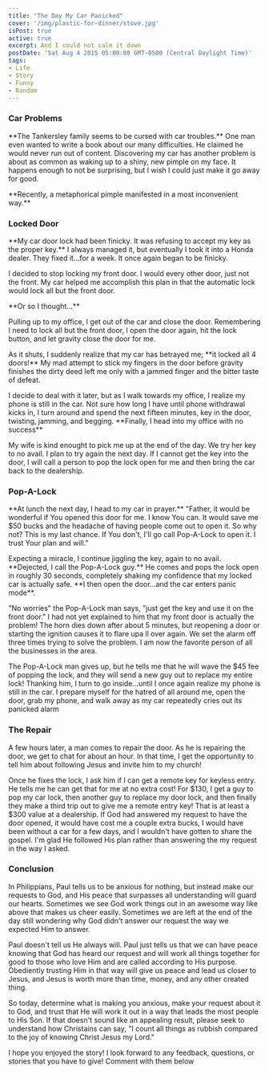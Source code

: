 ```yaml
---
title: "The Day My Car Panicked"
cover: '/img/plastic-for-dinner/stove.jpg'
isPost: true
active: true
excerpt: And I could not calm it down
postDate: 'Sat Aug 4 2015 05:00:00 GMT-0500 (Central Daylight Time)'
tags:
- Life
- Story
- Funny
- Random
---
```


<h3>Car Problems</h3>
<p>**The Tankersley family seems to be cursed with car troubles.**  One man even wanted to write a book 
about our many difficulties.  He claimed he would never run out of content. Discovering my car has another 
problem is about as common as waking up to a shiny, new pimple on my face.  It happens enough to not be
surprising, but I wish I could just make it go away for good.</p>

<p>**Recently, a metaphorical pimple manifested in a most inconvenient way.**</p>

<h3>Locked Door</h3>
<p>**My car door lock had been finicky.  It was refusing to accept my key as the proper key.**  I always managed it, but
eventually I took it into a Honda dealer.  They fixed it...for a week.  It once again began to be finicky.</p>

<p>I decided to stop locking my front door.  I would every other door, just not the front.  My car helped me accomplish this plan
in that the automatic lock would lock all but the front door.</p>

<p>**Or so I thought...**</p>

<p>Pulling up to my office, I get out of the car and close the door.  Remembering I need to lock all but the
front door, I open the door again, hit the lock button, and let gravity close the door for me.</p>

<p>As it shuts, I suddenly realize that my car has betrayed me; **it locked all 4 doors!**  My mad attempt
to stick my fingers in the door before gravity finishes the dirty deed left me only with a jammed finger
and the bitter taste of defeat.<p>
<p>I decide to deal with it later, but as I walk towards my office, I realize my phone is still in the car.
Not sure how long I have until phone withdrawal kicks in, I turn around and spend the next fifteen minutes,
key in the door, twisting, jamming, and begging.  **Finally, I head into my office with no success**</p>

<p>My wife is kind enought to pick me up at the end of the day.  We try her key to no avail.  I plan to try
again the next day.  If I cannot get the key into the door, I will call a person to pop the lock open for
me and then bring the car back to the dealership.</p>

<h3>Pop-A-Lock</h3>

<p>**At lunch the next day, I head to my car in prayer.**  "Father, it would be wonderful if You opened this door
for me.  I know You can.  It would save me $50 bucks and the headache of having people come out
to open it.  So why not?  This is my last chance.  If You don't, I'll go call Pop-A-Lock to open it.
I trust Your plan and will."</p>

<p>Expecting a miracle, I continue jiggling the key, again to no avail.  **Dejected, I call the Pop-A-Lock guy.**
He comes and pops the lock open in roughly 30 seconds, completely shaking my confidence
that my locked car is actually safe.  **I then open the door...and the car enters panic mode**.</p>

<p>"No worries" the Pop-A-Lock man says, "just get the key and use it on the front door."  I had not yet
explained to him that my front door is actually the problem!  The horn dies down after about 5 minutes, but
reopening a door or starting the ignition causes it to flare upa ll over again.  We set the alarm off
three times trying to solve the problem.  I am now the favorite person of all the businesses in the area.</p>

<p>The Pop-A-Lock man gives up, but he tells me that he will wave the $45 fee of popping the lock, and they will
send a new guy out to replace my entire lock!  Thanking him, I turn to go inside...until I once again realize
my phone is still in the car.  I prepare myself for the hatred of all around me, open the door, grab my phone,
and walk away as my car repeatedly cries out its panicked alarm<p>

<h3>The Repair</h3>
<p>A few hours later, a man comes to repair the door.  As he is repairing the door, we get to chat for about an hour.
In that time, I get the opportunity to tell him about following Jesus and invite him to my church!</p> 

<p>Once he fixes the lock, I ask him if I can get a remote key for keyless entry.  He tells me he can get that for me at no extra cost!
For $130, I get a guy to pop my car lock, then another guy to replace my door lock, and then finally they make a third
trip out to give me a remote entry key!  That is at least a $300 value at a dealership. If God had answered
my request to have the door opened, it would have cost me a couple extra bucks, I would have been without
a car for a few days, and I wouldn't have gotten to share the gospel.  I'm glad He followed His plan rather
than answering the my request in the way I asked.</p>

<h3>Conclusion</h3>
<p> In Philippians, Paul tells us to be anxious for nothing, but instead make our requests to God, and 
His peace that surpasses all understanding will guard our hearts.  Sometimes we see God work things out in an awesome way like above that makes us
cheer easily.  Sometimes we are left at the end of the day still wondering why God didn't answer our request
the way we expected Him to answer.</p>

<p>Paul doesn't tell us He always will.  Paul just tells us that
we can have peace knowing that God has heard our request and will work all things together for good to
those who love Him and are called according to His purpose.  Obediently trusting Him in that way will
give us peace and lead us closer to Jesus, and Jesus is worth more than time, money, and any
other created thing.</p>

<p>So today, determine what is making you anxious, make your request about it to God, and trust that He
will work it out in a way that leads the most people to His Son.  If that doesn't sound like an
appealing result, please seek to understand how Christains can say, "I count all things as rubbish compared
to the joy of knowing Christ Jesus my Lord."</p>

<p>I hope you enjoyed the story!  I look forward to any feedback, questions, or stories that you have to give!
Comment with them below</p>